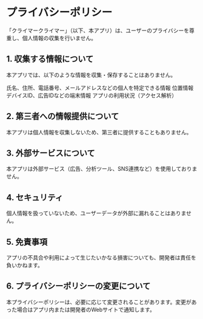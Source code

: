# プライバシーポリシー
「クライマークライマー」（以下、本アプリ）は、ユーザーのプライバシーを尊重し、個人情報の収集を行いません。

## 1. 収集する情報について
本アプリでは、以下のような情報を収集・保存することはありません。

氏名、住所、電話番号、メールアドレスなどの個人を特定できる情報
位置情報
デバイスID、広告IDなどの端末情報
アプリの利用状況（アクセス解析）

## 2. 第三者への情報提供について
本アプリは個人情報を収集しないため、第三者に提供することもありません。

## 3. 外部サービスについて
本アプリは外部サービス（広告、分析ツール、SNS連携など）を使用しておりません。

## 4. セキュリティ
個人情報を扱っていないため、ユーザーデータが外部に漏れることはありません。

## 5. 免責事項
アプリの不具合や利用によって生じたいかなる損害についても、開発者は責任を負いかねます。

## 6. プライバシーポリシーの変更について
本プライバシーポリシーは、必要に応じて変更されることがあります。変更があった場合はアプリ内または開発者のWebサイトで通知します。

